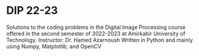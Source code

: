 # DIP 22-23
Solutions to the coding problems in the Digital Image Processing course offered in the second semester of 2022-2023 at Amirkabir University of Technology.
Instructor: Dr. Hamed Azarnoush
Written in Python and mainly using Numpy, Matplotlib, and OpenCV
